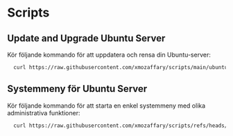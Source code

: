 # Scripts

## Update and Upgrade Ubuntu Server
Kör följande kommando för att uppdatera och rensa din Ubuntu-server:

```bash
  curl https://raw.githubusercontent.com/xmozaffary/scripts/main/ubuntu_server_post_install.sh | bash
```

## Systemmeny för Ubuntu Server
Kör följande kommando för att starta en enkel systemmeny med olika administrativa funktioner:
```bash
  curl https://raw.githubusercontent.com/xmozaffary/scripts/refs/heads/main/sysmenu.sh | bash
```
